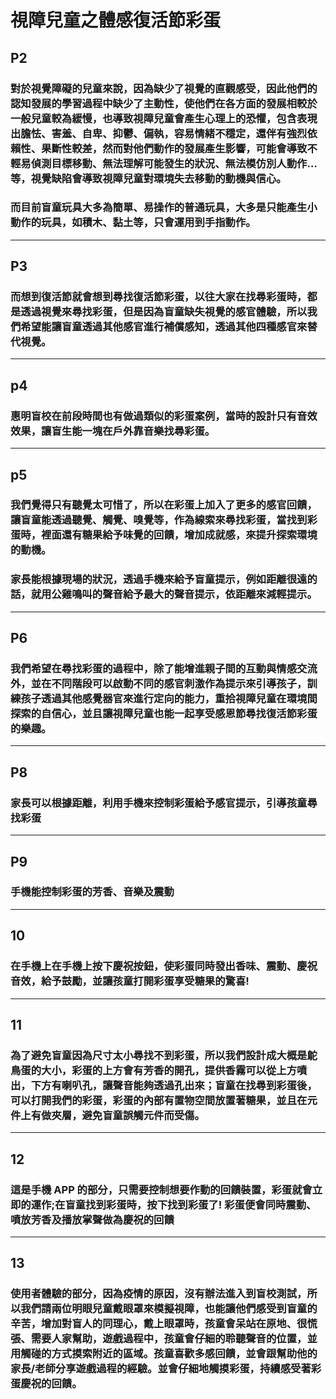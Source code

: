 # 視障兒童之體感復活節彩蛋

## P2

### 對於視覺障礙的兒童來說，因為缺少了視覺的直觀感受，因此他們的認知發展的學習過程中缺少了主動性，使他們在各方面的發展相較於一般兒童較為緩慢，也導致視障兒童會產生心理上的恐懼，包含表現出膽怯、害羞、自卑、抑鬱、偏執，容易情緒不穩定，還伴有強烈依賴性、果斷性較差，然而對他們動作的發展產生影響，可能會導致不輕易偵測目標移動、無法理解可能發生的狀況、無法模仿別人動作…等，視覺缺陷會導致視障兒童對環境失去移動的動機與信心。

### 而目前盲童玩具大多為簡單、易操作的普通玩具，大多是只能產生小動作的玩具，如積木、黏土等，只會運用到手指動作。

---

## P3

### 而想到復活節就會想到尋找復活節彩蛋，以往大家在找尋彩蛋時，都是透過視覺來尋找彩蛋，但是因為盲童缺失視覺的感官體驗，所以我們希望能讓盲童透過其他感官進行補償感知，透過其他四種感官來替代視覺。

---

## p4

### 惠明盲校在前段時間也有做過類似的彩蛋案例，當時的設計只有音效效果，讓盲生能一塊在戶外靠音樂找尋彩蛋。

---

## p5

### 我們覺得只有聽覺太可惜了，所以在彩蛋上加入了更多的感官回饋，讓盲童能透過聽覺、觸覺、嗅覺等，作為線索來尋找彩蛋，當找到彩蛋時，裡面還有糖果給予味覺的回饋，增加成就感，來提升探索環境的動機。

### 家長能根據現場的狀況，透過手機來給予盲童提示，例如距離很遠的話，就用公雞鳴叫的聲音給予最大的聲音提示，依距離來減輕提示。

---

## P6

### 我們希望在尋找彩蛋的過程中，除了能增進親子間的互動與情感交流外，並在不同階段可以啟動不同的感官刺激作為提示來引導孩子，訓練孩子透過其他感覺器官來進行定向的能力，重拾視障兒童在環境間探索的自信心，並且讓視障兒童也能一起享受感恩節尋找復活節彩蛋的樂趣。

---

## P8

### 家長可以根據距離，利用手機來控制彩蛋給予感官提示，引導孩童尋找彩蛋

---

## P9

### 手機能控制彩蛋的芳香、音樂及震動

---

## 10

### 在手機上在手機上按下慶祝按鈕，使彩蛋同時發出香味、震動、慶祝音效，給予鼓勵，並讓孩童打開彩蛋享受糖果的驚喜!

---

## 11

### 為了避免盲童因為尺寸太小尋找不到彩蛋，所以我們設計成大概是鴕鳥蛋的大小，彩蛋的上方會有芳香的開孔，提供香霧可以從上方噴出，下方有喇叭孔，讓聲音能夠透過孔出來；盲童在找尋到彩蛋後，可以打開我們的彩蛋，彩蛋的內部有置物空間放置著糖果，並且在元件上有做夾層，避免盲童誤觸元件而受傷。

---

## 12

### 這是手機 APP 的部分，只需要控制想要作動的回饋裝置，彩蛋就會立即的運作;在盲童找到彩蛋時，按下找到彩蛋了! 彩蛋便會同時震動、噴放芳香及播放掌聲做為慶祝的回饋

---

## 13

### 使用者體驗的部分，因為疫情的原因，沒有辦法進入到盲校測試，所以我們請兩位明眼兒童戴眼罩來模擬視障，也能讓他們感受到盲童的辛苦，增加對盲人的同理心，戴上眼罩時，孩童會呆站在原地、很慌張、需要人家幫助，遊戲過程中，孩童會仔細的聆聽聲音的位置，並用觸碰的方式摸索附近的區域。孩童喜歡多感回饋，並會跟幫助他的家長/老師分享遊戲過程的經驗。並會仔細地觸摸彩蛋，持續感受著彩蛋慶祝的回饋。
